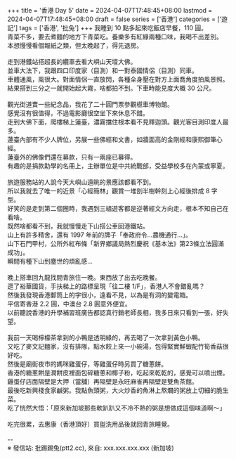 +++
title = '香港 Day 5'
date = 2024-04-07T17:48:45+08:00
lastmod = 2024-04-07T17:48:45+08:00
draft = false
series = ['香港']
categories = ['遊記']
tags = ['香港', '批兔']
+++
我睡到 10 點多起來吃飯店早餐，110 圓。<br>
青菜不多，要去煮麵的地方下青菜吃。養樂多有紅綠兩種口味，我喝不出差別。<br>
本想慢慢看個報紙之類，但太晚起了，得先退房。<br>
<br>
走到港鐵站搭超長的纜車去看大嶼山天壇大佛。<br>
並車大法下，我跟四口印度家（目測）和一對泰國情侶（目測）同車。<br>
車體通風，風很大。對面情侶一直放閃，各種全身壓在對方上面喬角度拍風景照。<br>
結果搭到三分之一就開始起大霧，啥都拍不到。下車時能見度大概 30 公尺。<br>
<br>
觀光街道賣一些紀念品，我花了二十圓門票參觀𣞢車博物館。<br>
感覺沒有很值得，不過電影廳很空坐下來休息不錯。<br>
走到大佛下面，爬樓梯上蓮臺，濃霧擋住根本看不見釋迦頭。觀光客目測印度人最多。<br>
蓮臺內部有不少人牌位，另展一些佛經和文書，如牆面高的金剛經和康熙御筆心經。<br>
蓮臺外的佛像們還在募款，只有一兩座已募得。<br>
有趣的是捐款助學的名冊上，主辦單位是中共統戰部，受益學校多在內蒙或寧夏。<br>
<br>
旅遊服務站的人說今天大嶼山遠眺的景應該都看不到。<br>
所以我就去了唯一的近景「心經簡林」觀賞一堆剖半樹幹刻上心經後排成 8 字型。<br>
好笑的是走到第二個圈時，我遇到三組遊客都是逆著經文方向走，根本不知自己在看啥。<br>
既然啥都看不到，我就慢慢走下山搭公車回港鐵站。<br>
山上有許多精舍，還有 1997 年前的牌子「奉政府令…農機通行…」。<br>
山下石門甲村，公所外紅布條「新界鄉議局熱烈慶祝《基本法》第23條立法圓滿成功」。<br>
瞬間有種下山到塵世的煩亂感…<br>
<br>
晚上搭車回九龍找間青旅住一晚。東西放了出去吃晚餐。<br>
逛了裕華國貨，手扶梯上的路標呈現「往二樓 1/F」，香港人不會錯亂嗎？<br>
然後我發現香港郵筒上的字很小，遠看不見，以為是有洞的變電箱。<br>
平信寄香港 2.2 圓，中澳台 2.8 圓意外便宜。<br>
以前聽說香港的升學補習班廣告都認真行銷老師長相，我多日來只看到一張，好失望。<br>
<br>
我前一天喝檸檬茶拿到的小鴨是透明綠的，再去喝了一次拿到黃色小鴨。<br>
又吃了麥文記麵家，沒有排隊，點水餃上來一小碗湯，包得緊實鮮蝦配竹筍香菇很好吃。<br>
然後是廟街夜市的媽咪雞蛋仔，等雞蛋仔時另買了糖蔥餅。<br>
香港的糖蔥餅是潤餅皮裡面包碎糖蔥和椰子粉，吃起來乾乾的，感覺可以噴出煙。<br>
雞蛋仔店面隔壁是大押（當舖）再隔壁是永旺麻雀再隔壁是雙魚茶館。<br>
最後吃新興棧食家鹹粥。我點魚頭粥，大火炒香的魚淋上熬爛的粥放上切細的脆生菜。<br>
吃了恍然大悟：「原來新加坡那些軟趴趴又不冷不熱的粥是想做成這個味道啊～」<br>
<br>
吃完很累，去惠康（香港頂好）買盥洗用品後就回青旅睡覺。<br>
<br>
--<br>
※ 發信站: 批踢踢兔(ptt2.cc), 來自: xxx.xxx.xxx.xxx (新加坡)<br>
